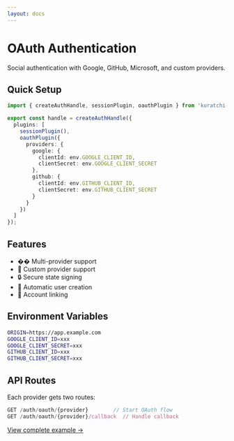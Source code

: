 ```yaml
---
layout: docs
---
```


# OAuth Authentication

Social authentication with Google, GitHub, Microsoft, and custom providers.

## Quick Setup

```typescript
import { createAuthHandle, sessionPlugin, oauthPlugin } from 'kuratchi-sdk/auth';

export const handle = createAuthHandle({
  plugins: [
    sessionPlugin(),
    oauthPlugin({
      providers: {
        google: {
          clientId: env.GOOGLE_CLIENT_ID,
          clientSecret: env.GOOGLE_CLIENT_SECRET
        },
        github: {
          clientId: env.GITHUB_CLIENT_ID,
          clientSecret: env.GITHUB_CLIENT_SECRET
        }
      }
    })
  ]
});
```

## Features

- �� Multi-provider support
- 🔌 Custom provider support
- 🔒 Secure state signing
- 👤 Automatic user creation
- 🔗 Account linking

## Environment Variables

```bash
ORIGIN=https://app.example.com
GOOGLE_CLIENT_ID=xxx
GOOGLE_CLIENT_SECRET=xxx
GITHUB_CLIENT_ID=xxx
GITHUB_CLIENT_SECRET=xxx
```

## API Routes

Each provider gets two routes:

```typescript
GET /auth/oauth/{provider}        // Start OAuth flow
GET /auth/oauth/{provider}/callback  // Handle callback
```

[View complete example →](/docs/auth/examples/simple)
